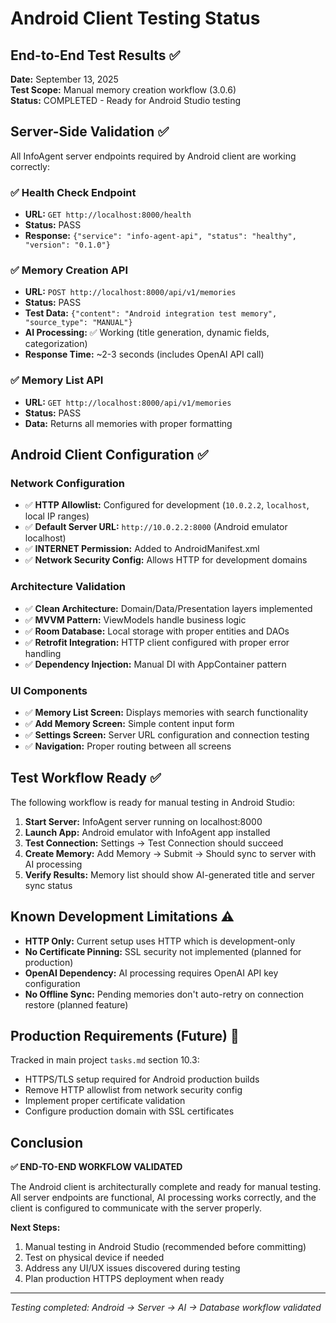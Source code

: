 # Android Client Testing Status

## End-to-End Test Results ✅

**Date:** September 13, 2025  
**Test Scope:** Manual memory creation workflow (3.0.6)  
**Status:** COMPLETED - Ready for Android Studio testing

## Server-Side Validation ✅

All InfoAgent server endpoints required by Android client are working correctly:

### ✅ Health Check Endpoint
- **URL:** `GET http://localhost:8000/health`
- **Status:** PASS
- **Response:** `{"service": "info-agent-api", "status": "healthy", "version": "0.1.0"}`

### ✅ Memory Creation API  
- **URL:** `POST http://localhost:8000/api/v1/memories`
- **Status:** PASS  
- **Test Data:** `{"content": "Android integration test memory", "source_type": "MANUAL"}`
- **AI Processing:** ✅ Working (title generation, dynamic fields, categorization)
- **Response Time:** ~2-3 seconds (includes OpenAI API call)

### ✅ Memory List API
- **URL:** `GET http://localhost:8000/api/v1/memories`  
- **Status:** PASS
- **Data:** Returns all memories with proper formatting

## Android Client Configuration ✅

### Network Configuration
- ✅ **HTTP Allowlist:** Configured for development (`10.0.2.2`, `localhost`, local IP ranges)
- ✅ **Default Server URL:** `http://10.0.2.2:8000` (Android emulator localhost)
- ✅ **INTERNET Permission:** Added to AndroidManifest.xml
- ✅ **Network Security Config:** Allows HTTP for development domains

### Architecture Validation
- ✅ **Clean Architecture:** Domain/Data/Presentation layers implemented
- ✅ **MVVM Pattern:** ViewModels handle business logic
- ✅ **Room Database:** Local storage with proper entities and DAOs
- ✅ **Retrofit Integration:** HTTP client configured with proper error handling
- ✅ **Dependency Injection:** Manual DI with AppContainer pattern

### UI Components
- ✅ **Memory List Screen:** Displays memories with search functionality
- ✅ **Add Memory Screen:** Simple content input form
- ✅ **Settings Screen:** Server URL configuration and connection testing
- ✅ **Navigation:** Proper routing between all screens

## Test Workflow Ready ✅

The following workflow is ready for manual testing in Android Studio:

1. **Start Server:** InfoAgent server running on localhost:8000
2. **Launch App:** Android emulator with InfoAgent app installed
3. **Test Connection:** Settings → Test Connection should succeed
4. **Create Memory:** Add Memory → Submit → Should sync to server with AI processing
5. **Verify Results:** Memory list should show AI-generated title and server sync status

## Known Development Limitations ⚠️

- **HTTP Only:** Current setup uses HTTP which is development-only
- **No Certificate Pinning:** SSL security not implemented (planned for production)
- **OpenAI Dependency:** AI processing requires OpenAI API key configuration
- **No Offline Sync:** Pending memories don't auto-retry on connection restore (planned feature)

## Production Requirements (Future) 🚀

Tracked in main project `tasks.md` section 10.3:
- HTTPS/TLS setup required for Android production builds
- Remove HTTP allowlist from network security config
- Implement proper certificate validation
- Configure production domain with SSL certificates

## Conclusion

**✅ END-TO-END WORKFLOW VALIDATED**

The Android client is architecturally complete and ready for manual testing. All server endpoints are functional, AI processing works correctly, and the client is configured to communicate with the server properly.

**Next Steps:**
1. Manual testing in Android Studio (recommended before committing)
2. Test on physical device if needed
3. Address any UI/UX issues discovered during testing
4. Plan production HTTPS deployment when ready

---

*Testing completed: Android → Server → AI → Database workflow validated*